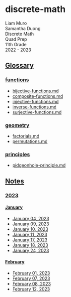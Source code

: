# discrete-math

Liam Muro \
Samantha Duong \
Discrete Math \
Quad Prep \
11th Grade \
2022 - 2023

## [Glossary](/Glossary/)

### [functions](/Glossary/functions/)

- [bijective-functions.md](/Glossary/functions/bijective-functions.md)
- [composite-functions.md](/Glossary/functions/composite-functions.md)
- [injective-functions.md](/Glossary/functions/injective-functions.md)
- [inverse-functions.md](/Glossary/functions/inverse-functions.md)
- [surjective-functions.md](/Glossary/functions/surjective-functions.md)

### [geometry](/Glossary/geometry/)

- [factorials.md](/Glossary/geometry/factorials.md)
- [permutations.md](/Glossary/geometry/permutations.md)

### [principles](/Glossary/principles/)

- [pidgeonhole-principle.md](/Glossary/principles/pidgeonhole-principle.md)

## [Notes](/Notes/)

### [2023](/Notes/2023/)

#### [January](/Notes/2023/01/)

- [January 04, 2023](/Notes/2023/01/2023-01-04.md)
- [January 09, 2023](/Notes/2023/01/2023-01-09.md)
- [January 10, 2023](/Notes/2023/01/2023-01-10.md)
- [January 11, 2023](/Notes/2023/01/2023-01-11.md)
- [January 17, 2023](/Notes/2023/01/2023-01-17.md)
- [January 18, 2023](/Notes/2023/01/2023-01-18.md)
- [January 24, 2023](/Notes/2023/01/2023-01-24.md)

#### [February](/Notes/2023/02/)

- [February 01, 2023](/Notes/2023/02/2023-02-01.md)
- [February 07, 2023](/Notes/2023/02/2023-02-07.md)
- [February 08, 2023](/Notes/2023/02/2023-02-08.md)
- [February 12, 2023](/Notes/2023/02/2023-02-12.md)

